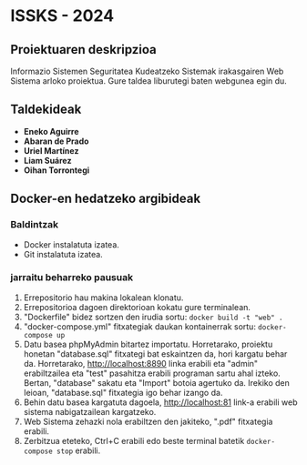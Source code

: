 # ISSKS - 2024

## Proiektuaren deskripzioa
Informazio Sistemen Seguritatea Kudeatzeko Sistemak irakasgairen Web Sistema arloko proiektua.
Gure taldea liburutegi baten webgunea egin du. 

## Taldekideak
- **Eneko Aguirre**
- **Abaran de Prado**
- **Uriel Martínez**
- **Liam Suárez**
- **Oihan Torrontegi**

## Docker-en hedatzeko argibideak

### Baldintzak
- Docker instalatuta izatea.
- Git instalatuta izatea.

### jarraitu beharreko pausuak
1. Errepositorio hau makina lokalean klonatu.
2. Errepositorioa dagoen direktorioan kokatu gure terminalean.
3. "Dockerfile" bidez sortzen den irudia sortu: `docker build -t "web" .`
4. "docker-compose.yml" fitxategiak daukan kontainerrak sortu: `docker-compose up`
5. Datu basea phpMyAdmin bitartez importatu. Horretarako, proiektu honetan "database.sql" fitxategi bat eskaintzen da, hori kargatu behar da. Horretarako, <http://localhost:8890> linka erabili eta "admin" erabiltzailea eta "test" pasahitza erabili programan sartu ahal izteko. Bertan, "database" sakatu eta "Import" botoia agertuko da. Irekiko den leioan, "database.sql" fitxategia igo behar izango da.
6. Behin datu basea kargatuta dagoela, <http://localhost:81> link-a erabili web sistema nabigatzailean kargatzeko. 
7. Web Sistema zehazki nola erabiltzen den jakiteko,  ".pdf" fitxategia erabili.
8. Zerbitzua eteteko, Ctrl+C erabili edo beste terminal batetik `docker-compose stop` erabili.